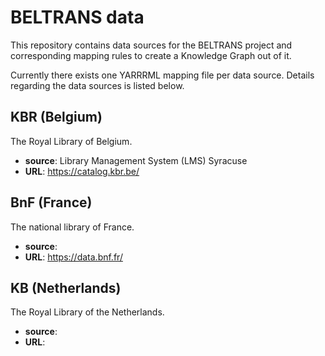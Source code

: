 # BELTRANS data

This repository contains data sources for the BELTRANS project and corresponding mapping rules to create a Knowledge Graph out of it.

Currently there exists one YARRRML mapping file per data source. Details regarding the data sources is listed below.


## KBR (Belgium)
The Royal Library of Belgium.

* **source**: Library Management System (LMS) Syracuse
* **URL**: https://catalog.kbr.be/

## BnF (France)
The national library of France.

* **source**:
* **URL**: https://data.bnf.fr/

## KB (Netherlands)
The Royal Library of the Netherlands.

* **source**:
* **URL**:

